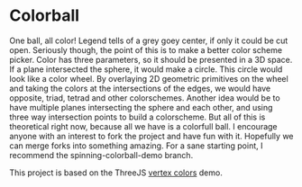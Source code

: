 # Colorball
One ball, all color! Legend tells of a grey goey center, if only it could be cut open. Seriously though, the point of this is to make a better color scheme picker. Color has three parameters, so it should be presented in a 3D space. If a plane intersected the sphere, it would make a circle. This circle would look like a color wheel. By overlaying 2D geometric primitives on the wheel and taking the colors at the intersections of the edges, we would have opposite, triad, tetrad and other colorschemes. Another idea would be to have multiple planes intersecting the sphere and each other, and using three way intersection points to build a colorscheme. But all of this is theoretical right now, because all we have is a colorfull ball. I encourage anyone with an interest to fork the project and have fun with it. Hopefully we can merge forks into something amazing. For a sane starting point, I recommend the spinning-colorball-demo branch.

This project is based on the ThreeJS [vertex colors](http://mrdoob.github.io/three.js/examples/webgl_geometry_colors.html) demo.
